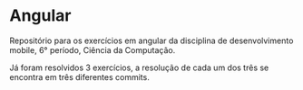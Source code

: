 # Angular
Repositório para os exercícios em angular da disciplina de desenvolvimento mobile, 6° período, Ciência da Computação.

Já foram resolvidos 3 exercícios, a resolução de cada um dos três se encontra em três diferentes commits.

